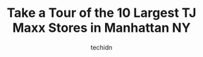 ---
layout: ampstory
image: https://i0.wp.com/www.depkes.org/wp-content/uploads/2023/06/tj-maxx-0-in-manhattan-ny-1685965869.jpeg?resize=640,853
author: techidn
featured: false
description: Discover the impressive array of TJ Maxx options in Manhattan NY, where you can find 10 of the largest TJ Maxx establishments in the area. From renowned classics to hidden gems, Manhattan NY
title: Take a Tour of the 10 Largest TJ Maxx Stores in Manhattan NY
cover:
   title: Take a Tour of the 10 Largest TJ Maxx Stores in Manhattan NY
   subtitle: Rickpate
   background: https://www.depkes.org/wp-content/uploads/2023/06/tj-maxx-0-in-manhattan-ny-1685965869.jpeg

pages: 
 - layout: thirds
   top: <h1>#1 T.J. Maxx</h1>
   bottom: "<p>Little better than the Marshalls with respect to cleanness and awesome rackstore. Love the departments and the collection. Almost similar items like Marshalls which is </p>"
   background: https://www.depkes.org/wp-content/uploads/2023/06/tj-maxx-1-in-manhattan-ny-1685965870.jpeg
   backgroundblur: true
 - layout: thirds
   top: <h1>#2 T.J. Maxx</h1>
   bottom: "<p>14 Wall St, New York, NY 10005, United States</p>"
   background: https://www.depkes.org/wp-content/uploads/2023/06/tj-maxx-2-in-manhattan-ny-1685965870.jpeg
   cta:
      link: https://www.depkes.org/blog/take-a-tour-of-the-10-largest-tj-maxx-stores-in-manhattan-ny/
      text: Take a Tour of the 10 Largest TJ Maxx Stores in Manhattan NY
 - layout: thirds
   top: <h1>#3 T.J. Maxx</h1>
   bottom: "<p>407 E 59th St, New York, NY 10022, United States</p>"
   background: https://www.depkes.org/wp-content/uploads/2023/06/tj-maxx-3-in-manhattan-ny-1685965871.jpeg
   cta:
      link: https://www.depkes.org/blog/take-a-tour-of-the-10-largest-tj-maxx-stores-in-manhattan-ny/
      text: Take a Tour of the 10 Largest TJ Maxx Stores in Manhattan NY
 - layout: thirds
   top: <h1>#4 T.J. Maxx</h1>
   bottom: "<p>808 Columbus Ave, New York, NY 10025, United States</p>"
   background: https://images.unsplash.com/photo-1488554378835-f7acf46e6c98?ixlib=rb-4.0.3&ixid=MnwxMjA3fDB8MHxwaG90by1wYWdlfHx8fGVufDB8fHx8&auto=format&fit=crop&w=640&h=853&q=80
   cta:
      link: https://www.depkes.org/blog/take-a-tour-of-the-10-largest-tj-maxx-stores-in-manhattan-ny/
      text: Take a Tour of the 10 Largest TJ Maxx Stores in Manhattan NY
 - layout: thirds
   top: <h1>#5 T.J. Maxx</h1>
   bottom: "<p>503 Fulton St, Brooklyn, NY 11201, United States</p>"
   background: https://images.unsplash.com/photo-1518640467707-6811f4a6ab73?ixlib=rb-4.0.3&ixid=MnwxMjA3fDB8MHxwaG90by1wYWdlfHx8fGVufDB8fHx8&auto=format&fit=crop&w=640&h=853&q=80
   cta:
      link: https://www.depkes.org/blog/take-a-tour-of-the-10-largest-tj-maxx-stores-in-manhattan-ny/
      text: Take a Tour of the 10 Largest TJ Maxx Stores in Manhattan NY
 - layout: thirds
   top: <h1>#6 T.J. Maxx</h1>
   bottom: "<p>1 Fordham Plaza, Bronx, NY 10458, United States</p>"
   background: https://images.unsplash.com/photo-1540457036297-448b6b99e91c?ixlib=rb-4.0.3&ixid=MnwxMjA3fDB8MHxwaG90by1wYWdlfHx8fGVufDB8fHx8&auto=format&fit=crop&w=640&h=853&q=80
   cta:
      link: https://www.depkes.org/blog/take-a-tour-of-the-10-largest-tj-maxx-stores-in-manhattan-ny/
      text: Take a Tour of the 10 Largest TJ Maxx Stores in Manhattan NY
 - layout: thirds
   top: <h1>#7 T.J. Maxx</h1>
   bottom: "<p>5 W 125th St, Harlem, NY 10027, United States</p>"
   background: https://images.unsplash.com/photo-1509114397022-ed747cca3f65?ixlib=rb-4.0.3&ixid=MnwxMjA3fDB8MHxwaG90by1wYWdlfHx8fGVufDB8fHx8&auto=format&fit=crop&w=640&h=853&q=80
   cta:
      link: https://www.depkes.org/blog/take-a-tour-of-the-10-largest-tj-maxx-stores-in-manhattan-ny/
      text: Take a Tour of the 10 Largest TJ Maxx Stores in Manhattan NY
 - layout: thirds
   middle: Continue reading...
   background: https://images.unsplash.com/photo-1618005182384-a83a8bd57fbe?ixlib=rb-4.0.3&ixid=MnwxMjA3fDB8MHxwaG90by1wYWdlfHx8fGVufDB8fHx8&auto=format&fit=crop&w=640&h=853&q=80
   cta:
      link: https://www.depkes.org/blog/take-a-tour-of-the-10-largest-tj-maxx-stores-in-manhattan-ny/
      text: Take a Tour of the 10 Largest TJ Maxx Stores in Manhattan NY
      
---